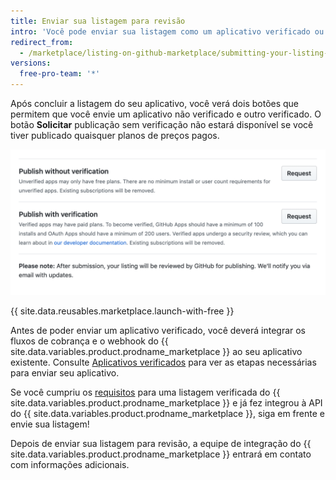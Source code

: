 ```yaml
---
title: Enviar sua listagem para revisão
intro: 'Você pode enviar sua listagem como um aplicativo verificado ou não verificado para a comunidade do {{ site.data.variables.product.prodname_dotcom }} usar.'
redirect_from:
  - /marketplace/listing-on-github-marketplace/submitting-your-listing-for-review
versions:
  free-pro-team: '*'
---
```




Após concluir a listagem do seu aplicativo, você verá dois botões que permitem que você envie um aplicativo não verificado e outro verificado. O botão **Solicitar** publicação sem verificação não estará disponível se você tiver publicado quaisquer planos de preços pagos.

![Botão de solicitação verificada e não verificada](/assets/images/marketplace/marketplace-request-button.png)

{{ site.data.reusables.marketplace.launch-with-free }}

Antes de poder enviar um aplicativo verificado, você deverá integrar os fluxos de cobrança e o webhook do {{ site.data.variables.product.prodname_marketplace }} ao seu aplicativo existente. Consulte [Aplicativos verificados](/marketplace/#verified-apps) para ver as etapas necessárias para enviar seu aplicativo.

Se você cumpriu os [requisitos](/marketplace/getting-started/requirements-for-listing-an-app-on-github-marketplace/) para uma listagem verificada do {{ site.data.variables.product.prodname_marketplace }} e já fez integrou à API do {{ site.data.variables.product.prodname_marketplace }}, siga em frente e envie sua listagem!

Depois de enviar sua listagem para revisão, a equipe de integração do {{ site.data.variables.product.prodname_marketplace }} entrará em contato com informações adicionais.
